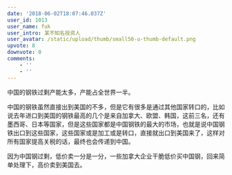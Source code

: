 ```yaml
---
date: '2018-06-02T18:07:46.037Z'
user_id: 1013
user_name: fuk
user_intro: 某不知名投资人
user_avatar: /static/upload/thumb/small50-u-thumb-default.png
upvote: 8
downvote: 0
comments:
    - ''
    - ''
---
```


中国的钢铁过剩产能太多，产能占全世界一半。

中国的钢铁虽然直接出到美国的不多，但是它有很多是通过其他国家转口的，比如说去年进口到美国的钢铁最高的几个是来自加拿大、欧盟、韩国，这前三名，还有墨西哥、日本等国家，但是这些国家都是中国钢铁的最大的市场，也就是说中国钢铁出口到这些国家，这些国家或是加工或是转口，直接就出口到美国来了，这样对所有国家提高关税的话，最终也会传递到中国。

因为中国钢过剩，低价卖一分是一分，一些加拿大企业干脆低价买中国钢，回来简单处理下，高价卖到美国去。

